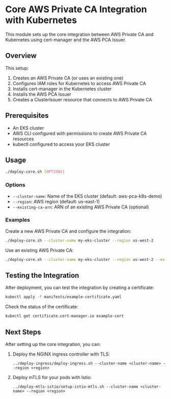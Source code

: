 # Core AWS Private CA Integration with Kubernetes

This module sets up the core integration between AWS Private CA and Kubernetes using cert-manager and the AWS PCA Issuer.

## Overview

This setup:
1. Creates an AWS Private CA (or uses an existing one)
2. Configures IAM roles for Kubernetes to access AWS Private CA
3. Installs cert-manager in the Kubernetes cluster
4. Installs the AWS PCA Issuer
5. Creates a ClusterIssuer resource that connects to AWS Private CA

## Prerequisites

- An EKS cluster
- AWS CLI configured with permissions to create AWS Private CA resources
- kubectl configured to access your EKS cluster

## Usage

```bash
./deploy-core.sh [OPTIONS]
```

### Options

- `--cluster-name`: Name of the EKS cluster (default: aws-pca-k8s-demo)
- `--region`: AWS region (default: us-east-1)
- `--existing-ca-arn`: ARN of an existing AWS Private CA (optional)

### Examples

Create a new AWS Private CA and configure the integration:
```bash
./deploy-core.sh --cluster-name my-eks-cluster --region us-west-2
```

Use an existing AWS Private CA:
```bash
./deploy-core.sh --cluster-name my-eks-cluster --region us-west-2 --existing-ca-arn arn:aws:acm-pca:us-west-2:123456789012:certificate-authority/12345678-1234-1234-1234-123456789012
```

## Testing the Integration

After deployment, you can test the integration by creating a certificate:

```bash
kubectl apply -f manifests/example-certificate.yaml
```

Check the status of the certificate:
```bash
kubectl get certificate.cert-manager.io example-cert
```

## Next Steps

After setting up the core integration, you can:

1. Deploy the NGINX ingress controller with TLS:
   ```
   ../deploy-ingress/deploy-ingress.sh --cluster-name <cluster-name> --region <region>
   ```

2. Deploy mTLS for your pods with Istio:
   ```
   ../deploy-mtls-istio/setup-istio-mtls.sh --cluster-name <cluster-name> --region <region>
   ```